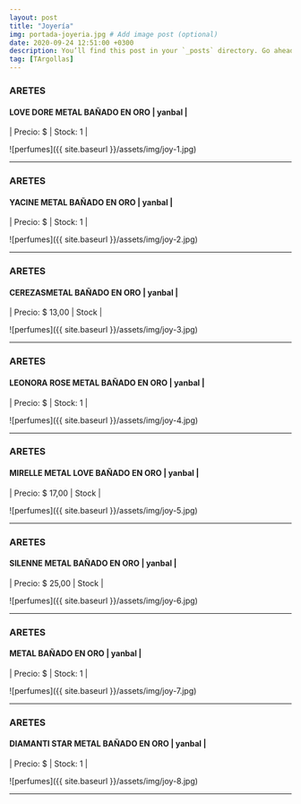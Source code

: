 ```yaml
---
layout: post
title: "Joyería"
img: portada-joyeria.jpg # Add image post (optional)
date: 2020-09-24 12:51:00 +0300
description: You’ll find this post in your `_posts` directory. Go ahead and edit it and re-build the site to see your changes. # Add post description (optional)
tag: [TArgollas]
---
```

### ARETES 
#### LOVE DORE METAL BAÑADO EN ORO | yanbal  |
| Precio: $   | Stock: 1  |

![perfumes]({{ site.baseurl }}/assets/img/joy-1.jpg)
* * *

### ARETES
#### YACINE METAL BAÑADO EN ORO | yanbal  |
| Precio: $   | Stock: 1  |

![perfumes]({{ site.baseurl }}/assets/img/joy-2.jpg)
* * *

### ARETES
#### CEREZASMETAL BAÑADO EN ORO  | yanbal  |
| Precio: $ 13,00  | Stock  |

![perfumes]({{ site.baseurl }}/assets/img/joy-3.jpg)
* * *

### ARETES 
#### LEONORA ROSE METAL BAÑADO EN ORO | yanbal  |
| Precio: $   | Stock: 1  |

![perfumes]({{ site.baseurl }}/assets/img/joy-4.jpg)
* * *

### ARETES
#### MIRELLE METAL LOVE BAÑADO EN ORO   | yanbal  |
| Precio: $ 17,00   | Stock  |

![perfumes]({{ site.baseurl }}/assets/img/joy-5.jpg)
* * *

### ARETES
#### SILENNE METAL BAÑADO EN ORO  | yanbal  |
| Precio: $ 25,00  | Stock |

![perfumes]({{ site.baseurl }}/assets/img/joy-6.jpg)
* * *

### ARETES
#### METAL BAÑADO EN ORO  | yanbal  |
| Precio: $   | Stock: 1  |

![perfumes]({{ site.baseurl }}/assets/img/joy-7.jpg)
* * *

### ARETES
#### DIAMANTI STAR METAL BAÑADO EN ORO  | yanbal  |
| Precio: $   | Stock: 1  |

![perfumes]({{ site.baseurl }}/assets/img/joy-8.jpg)
* * *
